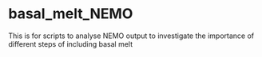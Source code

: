 # basal_melt_NEMO
This is for scripts to analyse NEMO output to investigate the importance of different steps of including basal melt
